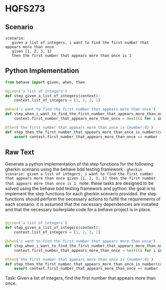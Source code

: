 # HQFS273
## Scenario
```gherkin
scenario: 
   given a list of integers, i want to find the first number that appears more than once 
   given [1, 2, 3, 1] 
   then the first number that appears more than once is 1
```


## Python Implementation
```python
from behave import given, when, then

@given('a list of integers')
def step_given_a_list_of_integers(context):
    context.list_of_integers = [1, 2, 3, 1]

@when('i want to find the first number that appears more than once')
def step_when_i_want_to_find_the_first_number_that_appears_more_than_once(context):
    context.first_number_that_appears_more_than_once = next((i for i in context.list_of_integers if context.list_of_integers.count(i) > 1), None)

@then('the first number that appears more than once is {number:d}')
def step_then_the_first_number_that_appears_more_than_once_is_number(context, number):
    assert context.first_number_that_appears_more_than_once == number
```


## Raw Text
Generate a python implementation of the step functions for the following gherkin scenario using the behave bdd testing framework : ```gherkin scenario: given a list of integers, i want to find the first number that appears more than once given [1, 2, 3, 1] then the first number that appears more than once is 1 ``` note: these tasks are designed to be solved using the behave bdd testing framework and python. the goal is to implement the step functions for each gherkin scenario provided. the step functions should perform the necessary actions to fulfill the requirements of each scenario. it is assumed that the necessary dependencies are installed and that the necessary boilerplate code for a behave project is in place.



```python from behave import given, when, then

@given('a list of integers')
def step_given_a_list_of_integers(context):
    context.list_of_integers = [1, 2, 3, 1]

@when('i want to find the first number that appears more than once')
def step_when_i_want_to_find_the_first_number_that_appears_more_than_once(context):
    context.first_number_that_appears_more_than_once = next((i for i in context.list_of_integers if context.list_of_integers.count(i) > 1), None)

@then('the first number that appears more than once is {number:d}')
def step_then_the_first_number_that_appears_more_than_once_is_number(context, number):
    assert context.first_number_that_appears_more_than_once == number
```

Task: Given a list of integers, find the first number that appears more than once.
